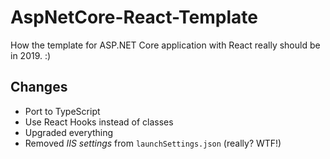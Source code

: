 # AspNetCore-React-Template

How the template for ASP.NET Core application with React really should be in 2019. :)

## Changes

* Port to TypeScript
* Use React Hooks instead of classes
* Upgraded everything
* Removed _IIS settings_ from `launchSettings.json` (really? WTF!)
